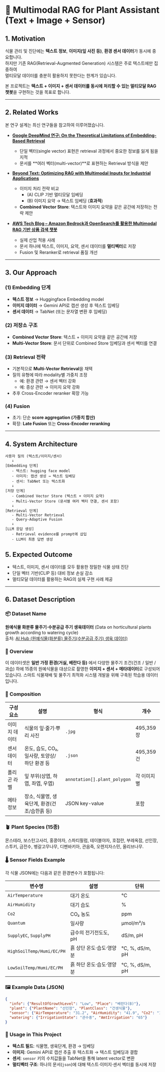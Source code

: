 # 🌱 Multimodal RAG for Plant Assistant (Text + Image + Sensor)

## 1. Motivation
식물 관리 및 진단에는 **텍스트 정보**, **이미지(잎 사진 등)**, **환경 센서 데이터**가 동시에 중요합니다.  
하지만 기존 RAG(Retrieval-Augmented Generation) 시스템은 주로 텍스트에만 집중하여  
멀티모달 데이터를 충분히 활용하지 못한다는 한계가 있습니다.  

본 프로젝트는 **텍스트 + 이미지 + 센서 데이터를 동시에 처리할 수 있는 멀티모달 RAG 챗봇**을 구현하는 것을 목표로 합니다.  

---

## 2. Related Works
본 연구 설계는 최신 연구들을 참고하여 이루어졌습니다.

- [**Google DeepMind 연구: On the Theoretical Limitations of Embedding-Based Retrieval**](https://arxiv.org/pdf/2508.21038)
  - 단일 벡터(single vector) 표현은 retrieval 과정에서 중요한 정보를 잃게 됨을 지적  
  - 문서를 **여러 벡터(multi-vector)**로 표현하는 Retrieval 방식을 제안  

- [**Beyond Text: Optimizing RAG with Multimodal Inputs for Industrial Applications**](https://arxiv.org/abs/2410.21943)
  - 이미지 처리 전략 비교  
    - (A) CLIP 기반 멀티모달 임베딩  
    - (B) 이미지 요약 → 텍스트 임베딩 (**효과적**)  
  - **Combined Vector Store**: 텍스트와 이미지 요약을 같은 공간에 저장하는 전략 제안  

- [**AWS Tech Blog – Amazon Bedrock과 OpenSearch를 활용한 Multimodal RAG 기반 상품 검색 챗봇**](https://aws.amazon.com/ko/blogs/tech/bedrock-multimodal-rag-chatbot/)
  - 실제 산업 적용 사례  
  - 문서 하나에 텍스트, 이미지, 요약, 센서 데이터를 **멀티벡터**로 저장  
  - Fusion 및 Reranker로 retrieval 품질 개선

---

## 3. Our Approach

### (1) Embedding 단계
- **텍스트 정보** → Huggingface Embedding model
- **이미지 데이터** → Gemini API로 캡션 생성 후 텍스트 임베딩
- **센서 데이터** → TabNet (또는 문자열 변환 후 임베딩)  

### (2) 저장소 구조
- **Combined Vector Store**: 텍스트 + 이미지 요약을 같은 공간에 저장  
- **Multi-Vector Store**: 문서 단위로 Combined Store 임베딩과 센서 벡터를 연결  

### (3) Retrieval 전략
- 기본적으로 **Multi-Vector Retrieval**을 채택  
- 질의 유형에 따라 modality별 가중치 조정  
  - 예: 환경 관련 → 센서 벡터 강화  
  - 예: 증상 관련 → 이미지 요약 강화  
- 추후 Cross-Encoder reranker 확장 가능  

### (4) Fusion
- 초기: 단순 **score aggregation (가중치 합산)**  
- 확장: **Late Fusion** 또는 **Cross-Encoder reranking**  

---

## 4. System Architecture
```text
사용자 질의 (텍스트/이미지/센서)
   ↓
[Embedding 단계]
   - 텍스트: hugging face model
   - 이미지: 캡션 생성 → 텍스트 임베딩
   - 센서: TabNet 또는 텍스트화
   ↓
[저장 단계]
   - Combined Vector Store (텍스트 + 이미지 요약)
   - Multi-Vector Store (문서별 여러 벡터 연결, 센서 포함)
   ↓
[Retrieval 단계]
   - Multi-Vector Retrieval
   - Query-Adaptive Fusion
   ↓
[LLM 응답 생성]
   - Retrieval evidence를 prompt에 삽입
   - LLM이 최종 답변 생성
```

## 5. Expected Outcome

- 텍스트, 이미지, 센서 데이터를 모두 활용한 정밀한 식물 상태 진단
- 단일 벡터 기반(CLIP 등) 대비 정보 손실 감소
- 멀티모달 데이터를 활용하는 RAG의 실제 구현 사례 제공

---

## 6. Dataset Description

### 📦 Dataset Name

**원예식물 화분류 물주기·수분공급 주기 생육데이터**
(Data on horticultural plants growth according to watering cycle)
<br>
출처: [AI Hub (원예식물(화분류) 물주기(수분공급 주기) 생육 데이터)](https://www.aihub.or.kr/aihubdata/data/view.do?pageIndex=1&currMenu=115&topMenu=100&srchOptnCnd=OPTNCND001&searchKeyword=&srchDetailCnd=DETAILCND001&srchOrder=ORDER001&srchPagePer=20&srchDataRealmCode=REALM004&aihubDataSe=data&dataSetSn=71705)

### 🧩 Overview

이 데이터셋은 **일반 가정 환경(거실, 베란다 등)** 에서 다양한 물주기 조건(건조 / 일반 / 과습) 하에
15종의 원예식물을 대상으로 촬영한 **이미지 + 센서 + 메타데이터**로 구성되어 있습니다.
스마트 식물재배 및 물주기 최적화 시스템 개발을 위해 구축된 학습용 데이터입니다.

### 🌿 Composition

| 구성 요소   | 설명                            | 형식                           | 개수       |
| ------- | ----------------------------- | ---------------------------- | -------- |
| 이미지 데이터 | 식물의 잎·줄기·뿌리 사진                | `.jpg`                       | 495,359장 |
| 센서 데이터  | 온도, 습도, CO₂, 일사량, 토양상/하단 환경 등 | `.json`                      | 495,359건 |
| 폴리곤 라벨  | 잎 부위(상엽, 하엽, 좌엽, 우엽)          | `annotation[].plant_polygon` | 각 이미지별   |
| 메타정보    | 장소, 식물명, 생육단계, 환경(건조/습한흙 등)   | JSON key-value               | 포함       |

### 🪴 Plant Species (15종)

몬스테라, 보스턴고사리, 홍콩야자, 스파티필럼, 테이블야자, 호접란, 부레옥잠,
선인장, 스투키, 금전수, 벵갈고무나무, 디펜바키아, 관음죽, 오렌지자스민, 올리브나무.

### 🌡 Sensor Fields Example

각 식물 JSON에는 다음과 같은 환경변수가 포함됩니다:

| 변수명                       | 설명             | 단위              |
| ------------------------- | -------------- | --------------- |
| `AirTemperature`          | 대기 온도          | °C              |
| `AirHumidity`             | 대기 습도          | %               |
| `Co2`                     | CO₂ 농도         | ppm             |
| `Quantum`                 | 일사량            | μmol/m²/s       |
| `SupplyEC`, `SupplyPH`    | 급수의 전기전도도, pH  | dS/m, pH        |
| `HighSoilTemp/Humi/EC/PH` | 흙 상단 온도·습도·영양분 | °C, %, dS/m, pH |
| `LowSoilTemp/Humi/EC/PH`  | 흙 하단 온도·습도·영양분 | °C, %, dS/m, pH |

### 🖼 Example Data (JSON)

```json
{
  "info": {"ResultOfGrowthLevel": "Low", "Place": "베란다(B)"},
  "plant": {"PlantName": "선인장", "PlantClass": "건생식물"},
  "sensor": {"AirTemperature": "31.2", "AirHumidity": "41.9", "Co2": "1500"},
  "watering": {"IrrigationState": "관수중", "AmtIrrigation": "65"}
}
```

### 🧠 Usage in This Project

* **텍스트 필드**: 식물명, 생육단계, 환경 → 임베딩
* **이미지**: Gemini API로 캡션 추출 후 텍스트화 → 텍스트 임베딩과 결합
* **센서**: `sensor` 키의 수치값들을 TabNet을 통해 latent vector로 변환
* **멀티벡터 구조**: 하나의 문서(`json`)에 대해 텍스트·이미지·센서 벡터를 동시에 저장

